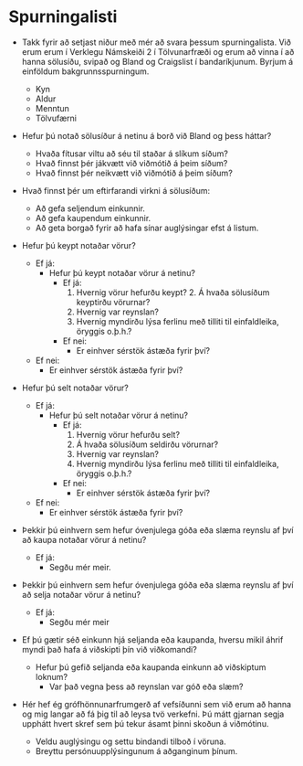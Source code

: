 # Spurningalisti

- Takk fyrir að setjast niður með mér að svara þessum spurningalista. Við erum erum í Verklegu Námskeiði 2 í Tölvunarfræði og erum að vinna í að hanna sölusíðu, svipað og Bland og Craigslist í bandaríkjunum. Byrjum á einföldum bakgrunnsspurningum.
  - Kyn
  - Aldur
  - Menntun
  - Tölvufærni

- Hefur þú notað sölusíður á netinu á borð við Bland og þess háttar?
  - Hvaða fítusar viltu að séu til staðar á slíkum síðum?
  - Hvað finnst þér jákvætt við viðmótið á þeim síðum?
  - Hvað finnst þér neikvætt við viðmótið á þeim síðum?

- Hvað finnst þér um eftirfarandi virkni á sölusíðum:
  - Að gefa seljendum einkunnir.
  - Að gefa kaupendum einkunnir.
  - Að geta borgað fyrir að hafa sínar auglýsingar efst á listum.

- Hefur þú keypt notaðar vörur?
  - Ef já:
    - Hefur þú keypt notaðar vörur á netinu?
      - Ef já:
        1. Hvernig vörur hefurðu keypt? 2. Á hvaða sölusíðum keyptirðu vörurnar?
        2. Hvernig var reynslan?
        3. Hvernig myndirðu lýsa ferlinu með tilliti til einfaldleika, öryggis o.þ.h.?
      - Ef nei:
        - Er einhver sérstök ástæða fyrir því?
  - Ef nei:
    - Er einhver sérstök ástæða fyrir því?

- Hefur þú selt notaðar vörur?
  - Ef já:
    - Hefur þú selt notaðar vörur á netinu?
      - Ef já:
        1. Hvernig vörur hefurðu selt?
        2. Á hvaða sölusíðum seldirðu vörurnar?
        3. Hvernig var reynslan?
        4. Hvernig myndirðu lýsa ferlinu með tilliti til einfaldleika, öryggis o.þ.h.?
      - Ef nei:
        - Er einhver sérstök ástæða fyrir því?
  - Ef nei:
    - Er einhver sérstök ástæða fyrir því?

- Þekkir þú einhvern sem hefur óvenjulega góða eða slæma reynslu af því að kaupa notaðar vörur á netinu?
  - Ef já:
    - Segðu mér meir.

- Þekkir þú einhvern sem hefur óvenjulega góða eða slæma reynslu af því að selja notaðar vörur á netinu?
  - Ef já:
    - Segðu mér meir

- Ef þú gætir séð einkunn hjá seljanda eða kaupanda, hversu mikil áhrif myndi það hafa á viðskipti þín við viðkomandi?
  - Hefur þú gefið seljanda eða kaupanda einkunn að viðskiptum loknum?
    - Var það vegna þess að reynslan var góð eða slæm?

- Hér hef ég grófhönnunarfrumgerð af vefsíðunni sem við erum að hanna og mig langar að fá þig til að leysa tvö verkefni. Þú mátt gjarnan segja upphátt hvert skref sem þú tekur ásamt þinni skoðun á viðmótinu.
  - Veldu auglýsingu og settu bindandi tilboð í vöruna.
  - Breyttu persónuupplýsingunum á aðganginum þínum.
